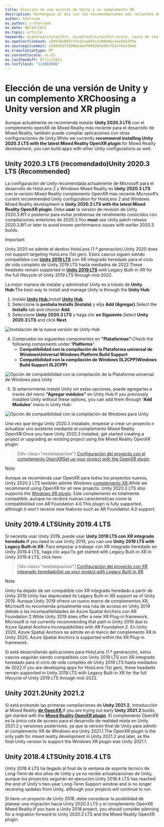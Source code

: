 ```yaml
---
title: Elección de una versión de Unity y un complemento XR
description: Manténgase al día con las recomendaciones más recientes de los complementos de Unity y XR para HoloLens desarrollo de aplicaciones.
author: hferrone
ms.author: v-hferrone
ms.date: 06/24/2021
ms.topic: article
keywords: mixedrealitytoolkit, mixedrealitytoolkit-unity, casco de realidad mixta, casco de realidad mixta de Windows, casco de realidad virtual, unity
ms.openlocfilehash: c69576e991f3fe32ae69fce10069ecdae65b3f9a
ms.sourcegitcommit: e380d56f5504be4e4f069394a58cf0147eb33b66
ms.translationtype: MT
ms.contentlocale: es-ES
ms.lasthandoff: 07/11/2021
ms.locfileid: "113603686"
---
```

# <a name="choosing-a-unity-version-and-xr-plugin"></a><span data-ttu-id="71aa8-104">Elección de una versión de Unity y un complemento XR</span><span class="sxs-lookup"><span data-stu-id="71aa8-104">Choosing a Unity version and XR plugin</span></span>

<span data-ttu-id="71aa8-105">Aunque actualmente se recomienda instalar **Unity 2020.3 LTS** con el complemento openXR de Mixed Reality más reciente para el desarrollo de Mixed Reality, también puede compilar aplicaciones con otras configuraciones de Unity.</span><span class="sxs-lookup"><span data-stu-id="71aa8-105">While we currently **recommend installing Unity 2020.3 LTS with the latest Mixed Reality OpenXR plugin** for Mixed Reality development, you can build apps with other Unity configurations as well.</span></span>

## <a name="unity-20203-lts-recommended"></a><span data-ttu-id="71aa8-106">Unity 2020.3 LTS (recomendado)</span><span class="sxs-lookup"><span data-stu-id="71aa8-106">Unity 2020.3 LTS (Recommended)</span></span>

<span data-ttu-id="71aa8-107">La configuración de Unity recomendada actualmente de Microsoft para el desarrollo de HoloLens 2 y Windows Mixed Reality es **Unity 2020.3 LTS** con la versión Mixed Reality complemento OpenXR más reciente.</span><span class="sxs-lookup"><span data-stu-id="71aa8-107">Microsoft’s current recommended Unity configuration for HoloLens 2 and Windows Mixed Reality development is **Unity 2020.3 LTS with the latest Mixed Reality OpenXR plugin**.</span></span> <span data-ttu-id="71aa8-108">Debe **usar** la versión de revisión de Unity 2020.3.8f1 o posterior para evitar problemas de rendimiento conocidos con compilaciones anteriores de 2020.3.</span><span class="sxs-lookup"><span data-stu-id="71aa8-108">You **must** use Unity patch release 2020.3.8f1 or later to avoid known performance issues with earlier 2020.3 builds.</span></span>

> [!IMPORTANT]
> <span data-ttu-id="71aa8-109">Unity 2020 no admite el destino HoloLens (1.ª generación).</span><span class="sxs-lookup"><span data-stu-id="71aa8-109">Unity 2020 does not support targeting HoloLens (1st gen).</span></span> <span data-ttu-id="71aa8-110">Estos cascos siguen siendo compatibles con **[Unity 2019 LTS](#unity-20194-lts)** con XR integrado heredado para el ciclo de vida completo de Unity 2019 LTS hasta mediados de 2022.</span><span class="sxs-lookup"><span data-stu-id="71aa8-110">These headsets remain supported in **[Unity 2019 LTS](#unity-20194-lts)** with Legacy Built-in XR for the full lifecycle of Unity 2019 LTS through mid-2022.</span></span>

<span data-ttu-id="71aa8-111">La mejor manera de instalar y administrar Unity es a través de **Unity Hub:**</span><span class="sxs-lookup"><span data-stu-id="71aa8-111">The best way to install and manage Unity is through the **Unity Hub**:</span></span>

1. <span data-ttu-id="71aa8-112">Instale <a href="https://unity3d.com/get-unity/download" target="_blank">**Unity Hub.**</a></span><span class="sxs-lookup"><span data-stu-id="71aa8-112">Install <a href="https://unity3d.com/get-unity/download" target="_blank">**Unity Hub**</a>.</span></span>
2. <span data-ttu-id="71aa8-113">Seleccione la **pestaña Installs (Instala)** y elija **Add (Agregar).**</span><span class="sxs-lookup"><span data-stu-id="71aa8-113">Select the **Installs** tab and choose **Add**.</span></span>
3. <span data-ttu-id="71aa8-114">Seleccione **Unity 2020.3 LTS** y haga clic **en Siguiente.**</span><span class="sxs-lookup"><span data-stu-id="71aa8-114">Select **Unity 2020.3 LTS** and click **Next**.</span></span>

![Instalación de la nueva versión de Unity Hub](images/unity-hub-img-01.png)

4. <span data-ttu-id="71aa8-116">Compruebe los siguientes componentes en **"Plataformas":**</span><span class="sxs-lookup"><span data-stu-id="71aa8-116">Check the following components under **'Platforms'**:</span></span>
    * <span data-ttu-id="71aa8-117">**Compatibilidad con la compilación de la Plataforma universal de Windows**</span><span class="sxs-lookup"><span data-stu-id="71aa8-117">**Universal Windows Platform Build Support**</span></span>
    * <span data-ttu-id="71aa8-118">**Compatibilidad con la compilación de Windows (IL2CPP)**</span><span class="sxs-lookup"><span data-stu-id="71aa8-118">**Windows Build Support (IL2CPP)**</span></span>

![Opción de compatibilidad con la compilación de la Plataforma universal de Windows para Unity](../images/Unity_Install_Option_UWP.png)

5. <span data-ttu-id="71aa8-120">Si anteriormente instaló Unity sin estas opciones, puede agregarlas a través del menú **"Agregar módulos"** en Unity Hub:</span><span class="sxs-lookup"><span data-stu-id="71aa8-120">If you previously installed Unity without these options, you can add them through **'Add Modules'** menu in Unity Hub:</span></span>

![Opción de compatibilidad con la compilación de Windows para Unity](../images/Unity_Install_Option_UWP2.png)

<span data-ttu-id="71aa8-122">Una vez que tenga Unity 2020.3 instalado, empezar a crear un proyecto o actualizar uno existente mediante el complemento Mixed Reality OpenXR:</span><span class="sxs-lookup"><span data-stu-id="71aa8-122">Once you have Unity 2020.3 installed, get started creating a project or upgrading an existing project using the Mixed Reality OpenXR plugin:</span></span>

> [!div class="nextstepaction"]
> [<span data-ttu-id="71aa8-123">Configuración del proyecto con el complemento OpenXR</span><span class="sxs-lookup"><span data-stu-id="71aa8-123">Set up your project with the OpenXR plugin</span></span>](xr-project-setup.md?tabs=openxr)

> [!NOTE]
> <span data-ttu-id="71aa8-124">Aunque se recomienda usar OpenXR para todos los proyectos nuevos, Unity 2020.3 LTS también admite Windows [complemento XR.](xr-project-setup.md?tabs=windowsxr)</span><span class="sxs-lookup"><span data-stu-id="71aa8-124">While we recommend using OpenXR for all new projects, Unity 2020.3 LTS also supports the [Windows XR plugin](xr-project-setup.md?tabs=windowsxr).</span></span> <span data-ttu-id="71aa8-125">Este complemento es totalmente compatible, aunque no recibirá nuevas características como la compatibilidad con AR Foundation 4.0.</span><span class="sxs-lookup"><span data-stu-id="71aa8-125">This plugin is fully supported, although it won't receive new features such as AR Foundation 4.0 support.</span></span>

## <a name="unity-20194-lts"></a><span data-ttu-id="71aa8-126">Unity 2019.4 LTS</span><span class="sxs-lookup"><span data-stu-id="71aa8-126">Unity 2019.4 LTS</span></span>

<span data-ttu-id="71aa8-127">Si necesita usar Unity 2019, puede usar **Unity 2019 LTS con XR integrado heredado.**</span><span class="sxs-lookup"><span data-stu-id="71aa8-127">If you need to use Unity 2019, you can use **Unity 2019 LTS with Legacy Built-in XR**.</span></span> <span data-ttu-id="71aa8-128">Para empezar a trabajar con XR integrado heredado en Unity 2019.4 LTS, haga clic aquí:</span><span class="sxs-lookup"><span data-stu-id="71aa8-128">To get started with Legacy Built-in XR in Unity 2019.4 LTS, click here:</span></span>

> [!div class="nextstepaction"]
> [<span data-ttu-id="71aa8-129">Configuración del proyecto con XR integrado heredado</span><span class="sxs-lookup"><span data-stu-id="71aa8-129">Set up your project with Legacy Built-in XR</span></span>](xr-project-setup.md?tabs=legacy)

> [!NOTE]
> <span data-ttu-id="71aa8-130">Unity ha dejado de ser compatible con XR integrado heredado a partir de Unity 2019.</span><span class="sxs-lookup"><span data-stu-id="71aa8-130">Unity has deprecated its Legacy Built-in XR support as of Unity 2019.</span></span>  <span data-ttu-id="71aa8-131">Aunque Unity 2019 ofrece un nuevo marco de complementos XR, Microsoft no recomienda actualmente esa ruta de acceso en Unity 2019 debido a las incompatibilidades de Azure Spatial Anchors con AR Foundation 2.</span><span class="sxs-lookup"><span data-stu-id="71aa8-131">While Unity 2019 does offer a new XR Plug-in framework, Microsoft is not currently recommending that path in Unity 2019 due to Azure Spatial Anchors incompatibilities with AR Foundation 2.</span></span>  <span data-ttu-id="71aa8-132">En Unity 2020, Azure Spatial Anchors se admite en el marco del complemento XR.</span><span class="sxs-lookup"><span data-stu-id="71aa8-132">In Unity 2020, Azure Spatial Anchors is supported within the XR Plug-in framework.</span></span>

<span data-ttu-id="71aa8-133">Si está desarrollando aplicaciones para HoloLens (1.ª generación), estos cascos seguirán siendo compatibles con Unity 2019 LTS con XR integrado heredado para el ciclo de vida completo de Unity 2019 LTS hasta mediados de 2022.</span><span class="sxs-lookup"><span data-stu-id="71aa8-133">If you are developing apps for HoloLens (1st gen), these headsets remain supported in Unity 2019 LTS with Legacy Built-in XR for the full lifecycle of Unity 2019 LTS through mid-2022.</span></span>

## <a name="unity-20212"></a><span data-ttu-id="71aa8-134">Unity 2021.2</span><span class="sxs-lookup"><span data-stu-id="71aa8-134">Unity 2021.2</span></span>

<span data-ttu-id="71aa8-135">Si está probando las primeras compilaciones de **Unity 2021.2,** introducción al Mixed Reality [**de OpenXR.**](xr-project-setup.md?tabs=openxr)</span><span class="sxs-lookup"><span data-stu-id="71aa8-135">If you are trying out early **Unity 2021.2** builds, get started with the [**Mixed Reality OpenXR plugin**](xr-project-setup.md?tabs=openxr).</span></span> <span data-ttu-id="71aa8-136">El complemento OpenXR es la única ruta de acceso para el desarrollo de realidad mixta en Unity 2021.2 y versiones posteriores, ya que la versión final de Unity para admitir el complemento XR de Windows era Unity 2021.1.</span><span class="sxs-lookup"><span data-stu-id="71aa8-136">The OpenXR plugin is the only path for mixed reality development in Unity 2021.2 and later, as the final Unity version to support the Windows XR plugin was Unity 2021.1.</span></span>

## <a name="unity-20184-lts"></a><span data-ttu-id="71aa8-137">Unity 2018.4 LTS</span><span class="sxs-lookup"><span data-stu-id="71aa8-137">Unity 2018.4 LTS</span></span>

<span data-ttu-id="71aa8-138">Unity 2018.4 LTS ha llegado al final de la ventana de soporte técnico de Long-Term de dos años de Unity y ya no recibe actualizaciones de Unity, aunque los proyectos seguirán en ejecución.</span><span class="sxs-lookup"><span data-stu-id="71aa8-138">Unity 2018.4 LTS has reached the end of Unity's two-year Long-Term Support window and is no longer receiving updates from Unity, although your projects will continue to run.</span></span>

<span data-ttu-id="71aa8-139">Si tiene un proyecto de Unity 2018, debe considerar la posibilidad de planear una migración hacia Unity 2020.3 LTS y el complemento OpenXR Mixed Reality.</span><span class="sxs-lookup"><span data-stu-id="71aa8-139">If you have a Unity 2018 project, you should consider planning for a migration forward to Unity 2020.3 LTS and the Mixed Reality OpenXR plugin.</span></span>